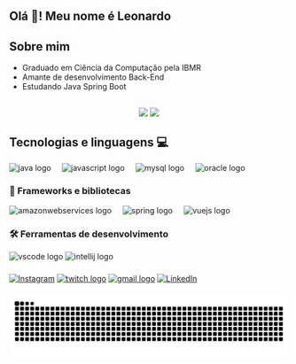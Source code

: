 <h2 align="left">Olá 👋! Meu nome é Leonardo</h2>

###

## Sobre mim

- Graduado em Ciência da Computação pela IBMR
- Amante de desenvolvimento Back-End
- Estudando Java Spring Boot

##

<div align="center">
  <img src="https://github-readme-stats.vercel.app/api?username=PascoalTec&theme=vue-dark&show_icons=true&hide_border=true&count_private=true"  />
  <img src="https://github-readme-stats.vercel.app/api/top-langs/?username=PascoalTec&theme=vue-dark&show_icons=true&hide_border=true&layout=compact"/>
</div>

###

## Tecnologias e linguagens 💻

<div align="left">
  
  <img src="https://cdn.jsdelivr.net/gh/devicons/devicon/icons/java/java-original.svg" height="40" alt="java logo"  />
  <img width="12" />
  <img src="https://cdn.jsdelivr.net/gh/devicons/devicon/icons/javascript/javascript-original.svg" height="40" alt="javascript logo"  />
  <img width="12" />
  <img src="https://cdn.jsdelivr.net/gh/devicons/devicon/icons/mysql/mysql-original.svg" height="40" alt="mysql logo"  />
  <img width="12" />
  <img src="https://cdn.jsdelivr.net/gh/devicons/devicon/icons/oracle/oracle-original.svg" height="40" alt="oracle logo"  />
  <img width="12" />
  

  ### 🚀 Frameworks e bibliotecas
  <img src="https://cdn.jsdelivr.net/gh/devicons/devicon/icons/amazonwebservices/amazonwebservices-line-wordmark.svg" height="40" alt="amazonwebservices logo"  />
  <img width="12" />
  <img src="https://cdn.jsdelivr.net/gh/devicons/devicon/icons/spring/spring-original.svg" height="40" alt="spring logo"  />
  <img width="12" />
  <img src="https://cdn.jsdelivr.net/gh/devicons/devicon/icons/vuejs/vuejs-original-wordmark.svg" height="40" alt="vuejs logo"  />
  <img width="12" />

  ### 🛠️ Ferramentas de desenvolvimento

  <img src="https://cdn.jsdelivr.net/gh/devicons/devicon/icons/vscode/vscode-original.svg" height="40" alt="vscode logo"  />
  <img src="https://cdn.jsdelivr.net/gh/devicons/devicon/icons/intellij/intellij-original.svg" height="40" alt="intellij logo"  />
</div>

###

<div align="left">
  <a href="https://www.instagram.com/_leonardopascoal?igsh=MTIzbGJ6YjN0dHoyYw%3D%3D&utm_source=qr" title="Instagram">
  <img src="https://img.shields.io/badge/-Instagram-DF0174?style=flat-square&labelColor=DF0174&logo=instagram&logoColor=white&link=LINK-DO-SEU-INSTAGRAM" alt="Instagram"/></a>
  <a href = "https://www.twitch.tv/mormyssh">
  <img src="https://img.shields.io/static/v1?message=Twitch&logo=twitch&label=&color=9146FF&logoColor=white&labelColor=&style=for-the-badge" height="35" alt="twitch logo"/><a/>
  <a href= "https://mail.google.com/mail/?view=cm&fs=1&to=leonardo.paascoal@gmail.com"">
  <img src="https://img.shields.io/static/v1?message=Gmail&logo=gmail&label=&color=D14836&logoColor=white&labelColor=&style=for-the-badge" height="35" alt="gmail logo"/></a>
  <a href="https://www.linkedin.com/in/leonardopascoal1%C3%A7alves-01a584297/" title="LinkedIn">
  <img src="https://img.shields.io/badge/-Linkedin-0e76a8?style=flat-square&logo=Linkedin&logoColor=white&link=LINK-DO-SEU-LINKEDIN" alt="LinkedIn"/></a>
</div>



###


<img src="https://raw.githubusercontent.com/PascoalTec/PascoalTec/output/snake.svg" alt="Snake animation" />

###
